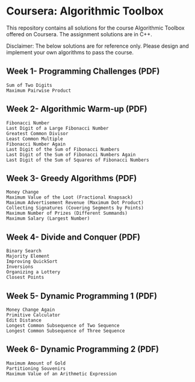 <h1>Coursera: Algorithmic Toolbox</h1>

This repository contains all solutions for the course Algorithmic Toolbox offered on Coursera. The assignment solutions are in C++.

Disclaimer: The below solutions are for reference only. Please design and implement your own algorithms to pass the course.
<h2>Week 1- Programming Challenges (PDF)</h2>

    Sum of Two Digits
    Maximum Pairwise Product

<h2>Week 2- Algorithmic Warm-up (PDF)</h2>

    Fibonacci Number
    Last Digit of a Large Fibonacci Number
    Greatest Common Divisor
    Least Common Multiple
    Fibonacci Number Again
    Last Digit of the Sum of Fibonacci Numbers
    Last Digit of the Sum of Fibonacci Numbers Again
    Last Digit of the Sum of Squares of Fibonacci Numbers

<h2>Week 3- Greedy Algorithms (PDF)</h2>

    Money Change
    Maximum Value of the Loot (Fractional Knapsack)
    Maximum Advertisement Revenue (Maximum Dot Product)
    Collecting Signatures (Covering Segments by Points)
    Maximum Number of Prizes (Different Summands)
    Maximum Salary (Largest Number)

<h2>Week 4- Divide and Conquer (PDF)</h2>

    Binary Search
    Majority Element
    Improving QuickSort
    Inversions
    Organizing a Lottery
    Closest Points

<h2>Week 5- Dynamic Programming 1 (PDF)</h2>

    Money Change Again
    Primitive Calculator
    Edit Distance
    Longest Common Subsequence of Two Sequence
    Longest Common Subsequence of Three Sequence

<h2>Week 6- Dynamic Programming 2 (PDF)</h2>

    Maximum Amount of Gold
    Partitioning Souvenirs
    Maximum Value of an Arithmetic Expression
